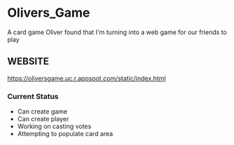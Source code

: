 # Olivers_Game
 A card game Oliver found that I'm turning into a web game for our friends to play

 
 
## WEBSITE
https://oliversgame.uc.r.appspot.com/static/index.html

### Current Status
- Can create game
- Can create player
- Working on casting votes
- Attempting to populate card area
